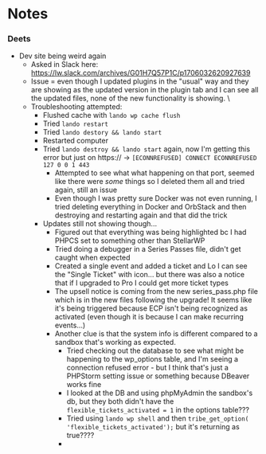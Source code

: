 # Notes

### Deets
- Dev site being weird again 
  - Asked in Slack here: https://lw.slack.com/archives/G01H7Q57P1C/p1706032620927639
  - Issue = even though I updated plugins in the "usual" way and they are showing as the updated version in the plugin tab and I can see all the updated files, none of the new functionality is showing. \
  - Troubleshooting attempted:
    - Flushed cache with `lando wp cache flush`
    - Tried `lando restart`
    - Tried `lando destory && lando start`
    - Restarted computer
    - Tried `lando destroy && lando start` again, now I'm getting this error but just on https:// -> `[ECONNREFUSED] CONNECT ECONNREFUSED 127 0 0 1 443`
      - Attempted to see what what happening on that port, seemed like there were _some_ things so I deleted them all and tried again, still an issue
      - Even though I was pretty sure Docker was not even running, I tried deleting everything in Docker and OrbStack and then destroying and restarting again and that did the trick
    - Updates still not showing though...
      - Figured out that everything was being highlighted bc I had PHPCS set to something other than StellarWP
      - Tried doing a debugger in a Series Passes file, didn't get caught when expected 
      - Created a single event and added a ticket and Lo I can see the "Single Ticket" with icon... but there was also a notice that if I upgraded to Pro I could get more ticket types 
      - The upsell notice is coming from the new series_pass.php file which is in the new files following the upgrade! It seems like it's being triggered because ECP isn't being recognized as activated (even though it is because I can make recurring events...)
      - Another clue is that the system info is different compared to a sandbox that's working as expected.
        - Tried checking out the database to see what might be happening to the wp_options table, and I'm seeing a connection refused error - but I think that's just a PHPStorm setting issue or something because DBeaver works fine
        - I looked at the DB and using phpMyAdmin the sandbox's db, but they both didn't have the `flexible_tickets_activated = 1` in the options table???
        - Tried using `lando wp shell` and then `tribe_get_option( 'flexible_tickets_activated');` but it's returning as true???? 
        - 